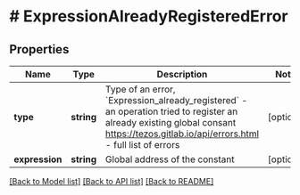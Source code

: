 # # ExpressionAlreadyRegisteredError

## Properties

Name | Type | Description | Notes
------------ | ------------- | ------------- | -------------
**type** | **string** | Type of an error, &#x60;Expression_already_registered&#x60; - an operation tried to register an already existing global consant https://tezos.gitlab.io/api/errors.html - full list of errors | [optional]
**expression** | **string** | Global address of the constant | [optional]

[[Back to Model list]](../../README.md#models) [[Back to API list]](../../README.md#endpoints) [[Back to README]](../../README.md)
